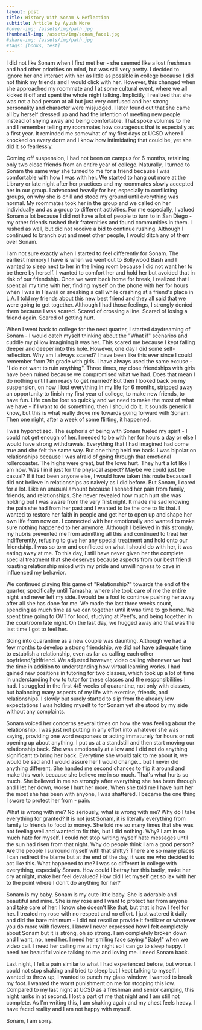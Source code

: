 ```yaml
---
layout: post
title: History With Sonam & Reflection
subtitle: Article by Ayush More
#cover-img: /assets/img/path.jpg
thumbnail-img: /assets/img/sonam_face1.jpg
#share-img: /assets/img/path.jpg
#tags: [books, test]
---
```


I did not like Sonam when I first met her - she seemed like a lost freshman and had other priorities on mind, but was still very pretty. I decided to ignore her and interact with her as little as possible in college because I did not think my friends and I would click with her. However, this changed when she approached my roommate and I at some cultural event, where we all kicked it off and spent the whole night talking. Implicitly, I realized that she was not a bad person at all but just very confused and her strong personality and character were misjudged. I later found out that she came all by herself dressed up and had the intention of meeting new people instead of shying away and being comfortable. That spoke volumes to me and I remember telling my roommates how courageous that is especially as a first year. It reminded me somewhat of my first days at UCSD where I knocked on every dorm and I know how intimidating that could be, yet she did it so fearlessly. 

Coming off suspension, I had not been on campus for 6 months, retaining only two close friends from an entire year of college. Naturally, I turned to Sonam the same way she turned to me for a friend because I was comfortable with how I was with her. We started to hang out more at the Library or late night after her practices and my roommates slowly accepted her in our group. I advocated heavily for her, especially to conflicting groups, on why she is chill and stood my ground until everything was normal. My roommates took her in the group and we called on her individually and as a group to different activities. For me especially, I valued Sonam a lot because I did not have a lot of people to turn to in San Diego - my other friends rushed their fraternities and found communities in them. I rushed as well, but did not receive a bid to continue rushing. Although I continued to branch out and meet other people, I would ditch any of them over Sonam.

I am not sure exactly when I started to feel differently for Sonam. The earliest memory I have is when we went out to Bollywood Bash and I wanted to sleep next to her in the living room because I did not want her to be there by herself. I wanted to comfort her and hold her but avoided that in risk of our friendship. Once we went back home for break, I realized that I spent all my time with her, finding myself on the phone with her for hours when I was in Hawaii or sneaking a call while crashing at a friend's place in L.A. I told my friends about this new best friend and they all said that we were going to get together. Although I had those feelings, I strongly denied them because I was scared. Scared of crossing a line. Scared of losing a friend again. Scared of getting hurt. 

When I went back to college for the next quarter, I started daydreaming of Sonam - I would catch myself thinking about the "What if" scenarios and cuddle my pillow imagining it was her. This scared me because I kept falling deeper and deeper into this hole. However, one day I did some self-reflection. Why am I always scared? I have been like this ever since I could remember from 7th grade with girls. I have always used the same excuse -  "I do not want to ruin anything". Three times, my close friendships with girls have been ruined because we compromised what we had. Does that mean I do nothing until I am ready to get married? But then I looked back on my suspension, on how I lost everything in my life for 6 months, stripped away an opportunity to finish my first year of college, to make new friends, to have fun. Life can be lost so quickly and we need to make the most of what we have - if I want to do something, then I should do it. It sounds generic I know, but this is what really drove me towards going forward with Sonam. Then one night, after a week of some flirting, it happened. 

I was hyponotized. The euphoria of being with Sonam fueled my spirit - I could not get enough of her. I needed to be with her for hours a day or else I would have strong withdrawals. Everything that I had imagined had come true and she felt the same way. But one thing held me back. I was bipolar on relationships because I was afraid of going through that emotional rollercoaster. The highs were great, but the lows hurt. They hurt a lot like I am now. Was I in it just for the physical aspect? Maybe we could just be casual? If it had been anyone else, I would have taken this route because I did not believe in relationships as naively as I did before. But Sonam, I cared for a lot. Like an unusual amount because I sensed her pain from family, friends, and relationships. She never revealed how much hurt she was holding but I was aware from the very first night. It made me sad knowing the pain she had from her past and I wanted to be the one to fix that. I wanted to restore her faith in people and get her to open up and shape her own life from now on. I connected with her emotionally and wanted to make sure nothing happened to her anymore. Although I believed in this strongly, my hubris prevented me from admitting all this and continued to treat her indifferently, refusing to give her any special treatment and hold onto our friendship. I was so torn and conflicted on what I should do with her, it was eating away at me. To this day, I still have never given her the complete special treatment that she deserves because aspects from our best friend roasting relationship mixed with my pride and unwillingness to cave in influenced my behavior. 

We continued playing this game of "Relationship?" towards the end of the quarter, specifically until Tamasha, where she took care of me the entire night and never left my side. I would be a fool to continue pushing her away after all she has done for me. We made the last three weeks count, spending as much time as we can together until it was time to go home. We spent time going to OVT for food, studying at Peet's, and being together in the courtroom late night. On the last day, we hugged away and that was the last time I got to feel her. 

Going into quarantine as a new couple was daunting. Although we had a few months to develop a strong friendship, we did not have adequate time to establish a relationship, even as far as calling each other boyfriend/girlfriend. We adjusted however, video calling whenever we had the time in addition to understanding how virtual learning works. I had gained new positions in tutoring for two classes, which took up a lot of time in understanding how to tutor for these classes and the responsibilities I had. I struggled in the first 4/5 weeks of quarantine, not only with classes, but balancing many aspects of my life with exercise, friends, and relationships. I slowly but surely started to slip from the already low expectations I was holding myself to for Sonam yet she stood by my side without any complaints.

Sonam voiced her concerns several times on how she was feeling about the relationship. I was just not putting in any effort into whatever she was saying, providing one word responses or acting immaturely for hours or not opening up about anything. I put us at a standstill and then start moving our relationship back. She was emotionally at a low and I did not do anything significant to bring her back. Everytime she would talk to me about it, we would be sad and I would assure her I would change... but I never did anything different. She handed me second chances to flip it around and make this work because she believe me in so much. That's what hurts so much. She believed in me so strongly after everything she has been through and I let her down, worse I hurt her more. When she told me I have hurt her the most she has been with anyone, I was shattered. I became the one thing I swore to protect her from - pain. 

What is wrong with me? No seriously, what is wrong with me? Why do I take everything for granted? It is not just Sonam, it is literally everything from family to friends to food to money. She told me so many times that she was not feeling well and wanted to fix this, but I did nothing. Why? I am in so much hate for myself. I could not stop writing myself hate messages until the sun had risen from that night. Why do people think I am a good person? Are the people I surround myself with that shitty? There are so many places I can redirect the blame but at the end of the day, it was me who decided to act like this. What happened to me? I was so different in college with everything, especially Sonam. How could I betray her this badly, make her cry at night, make her feel devalued? How did I let myself get so lax with her to the point where I don't do anything for her? 

Sonam is my baby. Sonam is my cute little baby. She is adorable and beautiful and mine. She is my rose and I want to protect her from anyone and take care of her. I know she doesn't like that, but that is how I feel for her. I treated my rose with no respect and no effort. I just watered it daily and did the bare minimum - I did not resoil or provide it fertilizer or whatever you do more with flowers. I know I never expressed how I felt completely about Sonam but it is strong, oh so strong. I am completely broken down and I want, no, need her. I need her smiling face saying "Baby!" when we video call. I need her calling me at my night so I can go to sleep happy. I need her beautiful voice talking to me and loving me. I need Sonam back.

Last night, I felt a pain similar to what I had experienced before, but worse. I could not stop shaking and tried to sleep but I kept talking to myself. I wanted to throw up, I wanted to punch my glass window, I wanted to break my foot. I wanted the worst punishment on me for stooping this low. Compared to my last night at UCSD as a freshman and senior camping, this night ranks in at second. I lost a part of me that night and I am still not complete. As I'm writing this, I am shaking again and my chest feels heavy. I have faced reality and I am not happy with myself.

Sonam, I am sorry.
